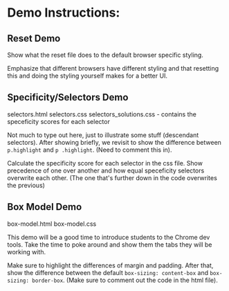 # Demo Instructions:

## Reset Demo
Show what the reset file does to the default browser specific styling. 

Emphasize that different browsers have different styling and that resetting this and doing the styling yourself makes for a better UI.

## Specificity/Selectors Demo
selectors.html
selectors.css
selectors_solutions.css - contains the speceficity scores for each selector

Not much to type out here, just to illustrate some stuff (descendant selectors). After showing briefly, we revisit to show the difference between `p.highlight` and `p .highlight`. (Need to comment this in).

Calculate the specificity score for each selector in the css file. Show precedence of one over another and how equal speceficity selectors overwrite each other. (The one that's further down in the code overwrites the previous) 

## Box Model Demo
box-model.html
box-model.css

This demo will be a good time to introduce students to the Chrome dev tools. Take the time to poke around and show them the tabs they will be working with.

Make sure to highlight the differences of margin and padding. After that, show the difference between the default `box-sizing: content-box` and `box-sizing: border-box`. (Make sure to comment out the code in the html file).
